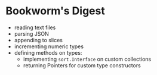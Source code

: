 # Bookworm's Digest

- reading text files
- parsing JSON
- appending to slices
- incrementing numeric types
- defining methods on types:
  - implementing `sort.Interface` on custom collections
  - returning Pointers for custom type constructors
